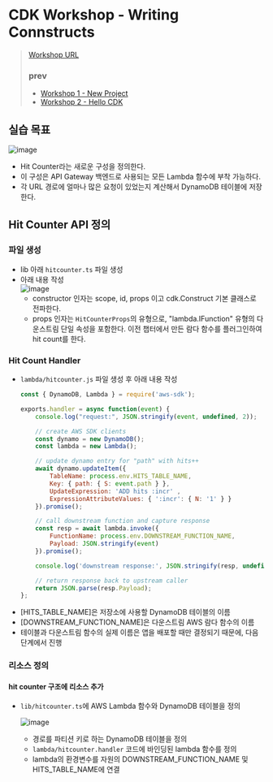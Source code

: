 # CDK Workshop - Writing Connstructs
> [Workshop URL](https://cdkworkshop.com/)
> ### prev
> - [Workshop 1 - New Project](https://github.com/Clary0122/AWS/blob/main/CDK/CDK-workshop-1-NewProject.md)
> - [Workshop 2 - Hello CDK](https://github.com/Clary0122/AWS/blob/main/CDK/CDK-workshop-2-HelloCDK.md)

## 실습 목표
![image](https://user-images.githubusercontent.com/79209568/179674586-e44dbabe-0d93-4e01-8880-78b6c6f8f148.png)

- Hit Counter라는 새로운 구성을 정의한다.
- 이 구성은 API Gateway 백엔드로 사용되는 모든 Lambda 함수에 부착 가능하다.
- 각 URL 경로에 얼마나 많은 요청이 있었는지 계산해서 DynamoDB 테이블에 저장한다.

## Hit Counter API 정의
### 파일 생성
- lib 아래 `hitcounter.ts` 파일 생성
- 아래 내용 작성  
  ![image](https://user-images.githubusercontent.com/79209568/179676276-9372d605-d97d-4a7d-bd7e-945597815485.png)
  - constructor 인자는 scope, id, props 이고 cdk.Construct 기본 클래스로 전파한다.
  - props 인자는 `HitCounterProps`의 유형으로, "lambda.IFunction" 유형의 다운스트림 단일 속성을 포함한다. 이전 챕터에서 만든 람다 함수를 플러그인하여 hit count를 한다.
### Hit Count Handler
- `lambda/hitcounter.js` 파일 생성 후 아래 내용 작성
  ```js
  const { DynamoDB, Lambda } = require('aws-sdk');

  exports.handler = async function(event) {
      console.log("request:", JSON.stringify(event, undefined, 2));

      // create AWS SDK clients
      const dynamo = new DynamoDB();
      const lambda = new Lambda();

      // update dynamo entry for "path" with hits++
      await dynamo.updateItem({
          TableName: process.env.HITS_TABLE_NAME,
          Key: { path: { S: event.path } },
          UpdateExpression: 'ADD hits :incr' ,
          ExpressionAttributeValues: { ':incr': { N: '1' } }
      }).promise();

      // call downstream function and capture response
      const resp = await lambda.invoke({
          FunctionName: process.env.DOWNSTREAM_FUNCTION_NAME,
          Payload: JSON.stringify(event)
      }).promise();

      console.log('downstream response:', JSON.stringify(resp, undefined, 2));

      // return response back to upstream caller
      return JSON.parse(resp.Payload);
  };
  ```
- [HITS_TABLE_NAME]은 저장소에 사용할 DynamoDB 테이블의 이름
- [DOWNSTREAM_FUNCTION_NAME]은 다운스트림 AWS 람다 함수의 이름
- 테이블과 다운스트림 함수의 실제 이름은 앱을 배포할 때만 결정되기 때문에, 다음 단계에서 진행

### 리소스 정의
#### hit counter 구조에 리소스 추가
- `lib/hitcounter.ts`에 AWS Lambda 함수와 DynamoDB 테이블을 정의  
  
  ![image](https://user-images.githubusercontent.com/79209568/179692717-20db203e-5cba-4389-93bc-2afe96e909c8.png)

  - 경로를 파티션 키로 하는 DynamoDB 테이블을 정의
  - `lambda/hitcounter.handler` 코드에 바인딩된 lambda 함수를 정의
  - lambda의 환경변수를 자원의 DOWNSTREAM_FUNCTION_NAME 및 HITS_TABLE_NAME에 연결
